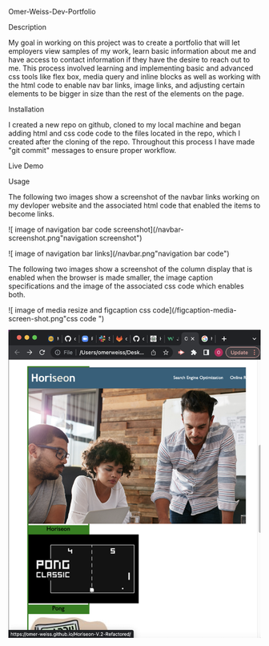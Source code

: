 Omer-Weiss-Dev-Portfolio

Description

My goal in working on this project was to create a portfolio that will let employers view samples of my work, learn basic information about me and have access to contact information if they have the desire to reach out to me. This process involved learning and implementing basic and advanced css tools like flex box, media query and inline blocks as well as working with the html code to enable nav bar links, image links, and adjusting certain elements to be bigger in size than the rest of the elements on the page. 

Installation

I created a new repo on github, cloned to my local machine and began adding html and css code code to the files located in the repo, which I created after the cloning of the repo. Throughout this process I have made "git commit" messages to ensure proper workflow.

Live Demo


Usage

The following two images show a screenshot of the navbar links working on my devloper website and the associated html code that enabled the items to become links. 

![ image of navigation bar code screenshot](/navbar-screenshot.png"navigation screenshot")

![ image of navigation bar links](/navbar.png"navigation bar code")

The following two images show a screenshot of the column display that is enabled when the browser is made smaller, the image caption specifications and the image of the associated css code which enables both. 

![ image of media resize and figcaption css code](/figcaption-media-screen-shot.png"css code ")

![ application link images displayed in column when items become smaller, in order to fit screen](/media-size.png "screenshot")
